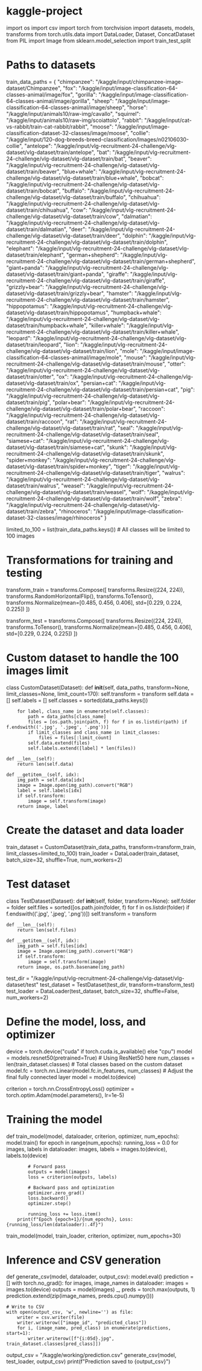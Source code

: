 # kaggle-project
import os
import csv
import torch
from torchvision import datasets, models, transforms
from torch.utils.data import DataLoader, Dataset, ConcatDataset
from PIL import Image
from sklearn.model_selection import train_test_split

# Paths to datasets
train_data_paths = {
    "chimpanzee": "/kaggle/input/chimpanzee-image-dataset/Chimpanzee",
    "fox": "/kaggle/input/image-classification-64-classes-animal/image/fox",
    "gorilla": "/kaggle/input/image-classification-64-classes-animal/image/gorilla",
    "sheep": "/kaggle/input/image-classification-64-classes-animal/image/sheep",
    "horse": "/kaggle/input/animals10/raw-img/cavallo",
    "squirrel": "/kaggle/input/animals10/raw-img/scoiattolo",
    "rabbit": "/kaggle/input/cat-vs-rabbit/train-cat-rabbit/rabbit",
    "moose": "/kaggle/input/image-classification-dataset-32-classes/image/moose",
    "collie": "/kaggle/input/120-dog-breeds-breed-classification/Images/n02106030-collie",
    "antelope": "/kaggle/input/vlg-recruitment-24-challenge/vlg-dataset/vlg-dataset/train/antelope",
    "bat": "/kaggle/input/vlg-recruitment-24-challenge/vlg-dataset/vlg-dataset/train/bat",
    "beaver": "/kaggle/input/vlg-recruitment-24-challenge/vlg-dataset/vlg-dataset/train/beaver",
    "blue+whale": "/kaggle/input/vlg-recruitment-24-challenge/vlg-dataset/vlg-dataset/train/blue+whale",
    "bobcat": "/kaggle/input/vlg-recruitment-24-challenge/vlg-dataset/vlg-dataset/train/bobcat",
    "buffalo": "/kaggle/input/vlg-recruitment-24-challenge/vlg-dataset/vlg-dataset/train/buffalo",
    "chihuahua": "/kaggle/input/vlg-recruitment-24-challenge/vlg-dataset/vlg-dataset/train/chihuahua",
    "cow": "/kaggle/input/vlg-recruitment-24-challenge/vlg-dataset/vlg-dataset/train/cow",
    "dalmatian": "/kaggle/input/vlg-recruitment-24-challenge/vlg-dataset/vlg-dataset/train/dalmatian",
    "deer": "/kaggle/input/vlg-recruitment-24-challenge/vlg-dataset/vlg-dataset/train/deer",
    "dolphin": "/kaggle/input/vlg-recruitment-24-challenge/vlg-dataset/vlg-dataset/train/dolphin",
    "elephant": "/kaggle/input/vlg-recruitment-24-challenge/vlg-dataset/vlg-dataset/train/elephant",
    "german+shepherd": "/kaggle/input/vlg-recruitment-24-challenge/vlg-dataset/vlg-dataset/train/german+shepherd",
    "giant+panda": "/kaggle/input/vlg-recruitment-24-challenge/vlg-dataset/vlg-dataset/train/giant+panda",
    "giraffe": "/kaggle/input/vlg-recruitment-24-challenge/vlg-dataset/vlg-dataset/train/giraffe",
    "grizzly+bear": "/kaggle/input/vlg-recruitment-24-challenge/vlg-dataset/vlg-dataset/train/grizzly+bear",
    "hamster": "/kaggle/input/vlg-recruitment-24-challenge/vlg-dataset/vlg-dataset/train/hamster",
    "hippopotamus": "/kaggle/input/vlg-recruitment-24-challenge/vlg-dataset/vlg-dataset/train/hippopotamus",
    "humpback+whale": "/kaggle/input/vlg-recruitment-24-challenge/vlg-dataset/vlg-dataset/train/humpback+whale",
    "killer+whale": "/kaggle/input/vlg-recruitment-24-challenge/vlg-dataset/vlg-dataset/train/killer+whale",
    "leopard": "/kaggle/input/vlg-recruitment-24-challenge/vlg-dataset/vlg-dataset/train/leopard",
    "lion": "/kaggle/input/vlg-recruitment-24-challenge/vlg-dataset/vlg-dataset/train/lion",
    "mole": "/kaggle/input/image-classification-64-classes-animal/image/mole",
    "mouse": "/kaggle/input/vlg-recruitment-24-challenge/vlg-dataset/vlg-dataset/train/mouse",
    "otter": "/kaggle/input/vlg-recruitment-24-challenge/vlg-dataset/vlg-dataset/train/otter",
    "ox": "/kaggle/input/vlg-recruitment-24-challenge/vlg-dataset/vlg-dataset/train/ox",
    "persian+cat": "/kaggle/input/vlg-recruitment-24-challenge/vlg-dataset/vlg-dataset/train/persian+cat",
    "pig": "/kaggle/input/vlg-recruitment-24-challenge/vlg-dataset/vlg-dataset/train/pig",
    "polar+bear": "/kaggle/input/vlg-recruitment-24-challenge/vlg-dataset/vlg-dataset/train/polar+bear",
    "raccoon": "/kaggle/input/vlg-recruitment-24-challenge/vlg-dataset/vlg-dataset/train/raccoon",
    "rat": "/kaggle/input/vlg-recruitment-24-challenge/vlg-dataset/vlg-dataset/train/rat",
    "seal": "/kaggle/input/vlg-recruitment-24-challenge/vlg-dataset/vlg-dataset/train/seal",
    "siamese+cat": "/kaggle/input/vlg-recruitment-24-challenge/vlg-dataset/vlg-dataset/train/siamese+cat",
    "skunk": "/kaggle/input/vlg-recruitment-24-challenge/vlg-dataset/vlg-dataset/train/skunk",
    "spider+monkey": "/kaggle/input/vlg-recruitment-24-challenge/vlg-dataset/vlg-dataset/train/spider+monkey",
    "tiger": "/kaggle/input/vlg-recruitment-24-challenge/vlg-dataset/vlg-dataset/train/tiger",
    "walrus": "/kaggle/input/vlg-recruitment-24-challenge/vlg-dataset/vlg-dataset/train/walrus",
    "weasel": "/kaggle/input/vlg-recruitment-24-challenge/vlg-dataset/vlg-dataset/train/weasel",
    "wolf": "/kaggle/input/vlg-recruitment-24-challenge/vlg-dataset/vlg-dataset/train/wolf",
    "zebra": "/kaggle/input/vlg-recruitment-24-challenge/vlg-dataset/vlg-dataset/train/zebra",
 "rhinoceros": "/kaggle/input/image-classification-dataset-32-classes/image/rhinoceros"
}

limited_to_100 = list(train_data_paths.keys())  # All classes will be limited to 100 images

# Transformations for training and testing
transform_train = transforms.Compose([
    transforms.Resize((224, 224)),
    transforms.RandomHorizontalFlip(),
    transforms.ToTensor(),
    transforms.Normalize(mean=[0.485, 0.456, 0.406], std=[0.229, 0.224, 0.225])
])

transform_test = transforms.Compose([
    transforms.Resize((224, 224)),
    transforms.ToTensor(),
    transforms.Normalize(mean=[0.485, 0.456, 0.406], std=[0.229, 0.224, 0.225])
])

# Custom dataset to handle the 100 images limit
class CustomDataset(Dataset):
    def __init__(self, data_paths, transform=None, limit_classes=None, limit_count=170):
        self.transform = transform
        self.data = []
        self.labels = []
        self.classes = sorted(data_paths.keys())

        for label, class_name in enumerate(self.classes):
            path = data_paths[class_name]
            files = [os.path.join(path, f) for f in os.listdir(path) if f.endswith(('.jpg', '.jpeg', '.png'))]
            if limit_classes and class_name in limit_classes:
                files = files[:limit_count]
            self.data.extend(files)
            self.labels.extend([label] * len(files))

    def __len__(self):
        return len(self.data)

    def __getitem__(self, idx):
        img_path = self.data[idx]
        image = Image.open(img_path).convert("RGB")
        label = self.labels[idx]
        if self.transform:
            image = self.transform(image)
        return image, label

# Create the dataset and data loader
train_dataset = CustomDataset(train_data_paths, transform=transform_train, limit_classes=limited_to_100)
train_loader = DataLoader(train_dataset, batch_size=32, shuffle=True, num_workers=2)

# Test dataset
class TestDataset(Dataset):
    def __init__(self, folder, transform=None):
        self.folder = folder
        self.files = sorted([os.path.join(folder, f) for f in os.listdir(folder) if f.endswith(('.jpg', '.jpeg', '.png'))])
        self.transform = transform

    def __len__(self):
        return len(self.files)

    def __getitem__(self, idx):
        img_path = self.files[idx]
        image = Image.open(img_path).convert("RGB")
        if self.transform:
            image = self.transform(image)
        return image, os.path.basename(img_path)

test_dir = "/kaggle/input/vlg-recruitment-24-challenge/vlg-dataset/vlg-dataset/test"
test_dataset = TestDataset(test_dir, transform=transform_test)
test_loader = DataLoader(test_dataset, batch_size=32, shuffle=False, num_workers=2)

# Define the model, loss, and optimizer
device = torch.device("cuda" if torch.cuda.is_available() else "cpu")
model = models.resnet50(pretrained=True)  # Using ResNet50 here
num_classes = len(train_dataset.classes)  # Total classes based on the custom dataset
model.fc = torch.nn.Linear(model.fc.in_features, num_classes)  # Adjust the final fully connected layer
model = model.to(device)

criterion = torch.nn.CrossEntropyLoss()
optimizer = torch.optim.Adam(model.parameters(), lr=1e-5)

# Training the model
def train_model(model, dataloader, criterion, optimizer, num_epochs):
    model.train()
    for epoch in range(num_epochs):
        running_loss = 0.0
        for images, labels in dataloader:
            images, labels = images.to(device), labels.to(device)

            # Forward pass
            outputs = model(images)
            loss = criterion(outputs, labels)

            # Backward pass and optimization
            optimizer.zero_grad()
            loss.backward()
            optimizer.step()

            running_loss += loss.item()
        print(f"Epoch {epoch+1}/{num_epochs}, Loss: {running_loss/len(dataloader):.4f}")

train_model(model, train_loader, criterion, optimizer, num_epochs=30)

# Inference and CSV generation
def generate_csv(model, dataloader, output_csv):
    model.eval()
    prediction = []
    with torch.no_grad():
        for images, image_names in dataloader:
            images = images.to(device)
            outputs = model(images)
            _, preds = torch.max(outputs, 1)
            prediction.extend(zip(image_names, preds.cpu().numpy()))

    # Write to CSV
    with open(output_csv, 'w', newline='') as file:
        writer = csv.writer(file)
        writer.writerow(["image_id", "predicted_class"])
        for i, (image_name, pred_class) in enumerate(predictions, start=1):
            writer.writerow([f"{i:05d}.jpg", train_dataset.classes[pred_class]])

output_csv = "/kaggle/working/prediction.csv"
generate_csv(model, test_loader, output_csv)
print(f"Prediction saved to {output_csv}")
